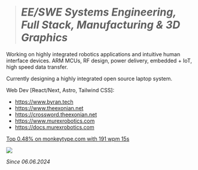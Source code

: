 > # *EE/SWE Systems Engineering,  Full Stack, Manufacturing & 3D Graphics*
> 
Working on highly integrated robotics applications and intuitive human interface devices. ARM MCUs, RF design, power delivery, embedded + IoT, high speed data transfer.

Currently designing a highly integrated open source laptop system.

Web Dev [React/Next, Astro, Tailwind CSS]:
* https://www.byran.tech
* https://www.theexonian.net
* https://crossword.theexonian.net
* https://www.murexrobotics.com
* https://docs.murexrobotics.com

[Top 0.48% on monkeytype.com with 191 wpm 15s](https://monkeytype.com/profile/Hello9999901)

![](https://komarev.com/ghpvc/?username=Hello9999901)

*Since 06.06.2024*
